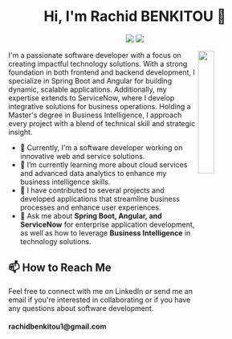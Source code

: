 <h1 align="center">Hi, I'm Rachid BENKITOU 👋</h1>
<p align="center">
  <a href="https://www.linkedin.com/in/rachidbenkitou/"><img src="https://img.shields.io/badge/linkedin-%230177B5?style=flat&logo=linkedin&logoColor=white"/></a>
  <a href="https://www.youtube.com/@rachidbenkitou"><img src="https://img.shields.io/badge/youtube-%23FF0000?style=flat&logo=youtube&logoColor=white"/></a>
</p>

<img src="https://github.com/mohamedabusrea/mohamedabusrea/blob/master/profile-img.png" align="right" width="25%"/>

I'm a passionate software developer with a focus on creating impactful technology solutions. With a strong foundation in both frontend and backend development, I specialize in Spring Boot and Angular for building dynamic, scalable applications. Additionally, my expertise extends to ServiceNow, where I develop integrative solutions for business operations. Holding a Master's degree in Business Intelligence, I approach every project with a blend of technical skill and strategic insight.

- 🔭 Currently, I'm a software developer working on innovative web and service solutions.
- 🌱 I’m currently learning more about cloud services and advanced data analytics to enhance my business intelligence skills.
- 💼 I have contributed to several projects and developed applications that streamline business processes and enhance user experiences.
- 💬 Ask me about **Spring Boot, Angular, and ServiceNow** for enterprise application development, as well as how to leverage **Business Intelligence** in technology solutions.

## 📫 How to Reach Me
Feel free to connect with me on LinkedIn or send me an email if you're interested in collaborating or if you have any questions about software development.
<h4>rachidbenkitou1@gmail.com</h4>
